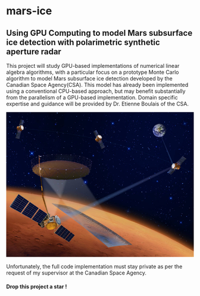 # mars-ice
<h2>Using GPU Computing to model Mars subsurface ice detection with polarimetric synthetic aperture radar</h2>

This project will study GPU-based implementations of numerical linear algebra algorithms, with a particular focus on a prototype Monte Carlo algorithm to model Mars subsurface ice detection developed by the Canadian Space Agency(CSA). This model has already been implemented using a conventional CPU-based approach, but may benefit substantially from the parallelism of a GPU-based implementation. Domain specific expertise and guidance will be provided by Dr. Etienne Boulais of the CSA.

![](https://github.com/jack-hanlon/mars-ice/blob/main/img/ice_mapper.jpg)

Unfortunately, the full code implementation must stay private as per the request of my supervisor at the Canadian Space Agency.

<h4>Drop this project a star !</h4>
